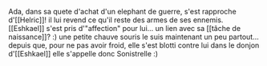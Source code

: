 
Ada, dans sa quete d'achat d'un elephant de guerre, s'est rapproche d'[[Helric]]! il lui revend ce qu'il reste des armes de ses ennemis.
[[Eshkael]] s'est pris d'"affection" pour lui... un lien avec sa [[tâche de naissance]]? :) 
une petite chauve souris le suis maintenant un peu partout... depuis que, pour ne pas avoir froid, elle s'est blotti contre lui dans le donjon d'[[Eshkael]] 
elle s'appelle donc Sonistrelle :)